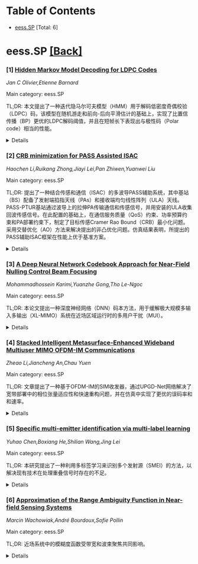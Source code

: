 <div id=toc></div>

# Table of Contents

- [eess.SP](#eess.SP) [Total: 6]


<div id='eess.SP'></div>

# eess.SP [[Back]](#toc)

### [1] [Hidden Markov Model Decoding for LDPC Codes](https://arxiv.org/abs/2509.21872)
*Jan C Olivier,Etienne Barnard*

Main category: eess.SP

TL;DR: 本文提出了一种迭代隐马尔可夫模型（HMM）用于解码低密度奇偶校验（LDPC）码，该模型在随机游走和前向-后向平滑估计的基础上，实现了比置信传播（BP）更优的LDPC解码阈值，并且在短帧长下表现出与极性码（Polar code）相当的性能。


<details>
  <summary>Details</summary>
Motivation: 使用迭代隐马尔可夫模型（HMM）为LDPC码解码提供一种新颖的框架，旨在提高解码效率和性能，尤其是在短帧长下。

Method: 提出了一种迭代隐马尔可夫模型（HMM），其中每个隐状态包含两个编码比特，并自然地将奇偶校验约束整合到观测模型中。采用前向-后向平滑估计器来估计隐状态，实现了高效的迭代解码。

Result: 与基于Tanner图的置信传播（BP）算法相比，该HMM解码器显著提高了LDPC码的解码阈值。在短帧长（约512比特或更少）和规整LDPC码的情况下，所提出的解码器实现的帧错误率（FER）和解码阈值可与采用Successive Cancellation List（SCL）-循环冗余校验（CRC）解码的极性码（Polar code）相媲美。

Conclusion: 所提出的迭代HMM解码器为LDPC码提供了一种高效且性能优越的解码方法，尤其是在短帧长和规整码的情况下，其性能可以达到甚至超过现有的先进解码技术（如SCL-CRC解码的Polar码）。

Abstract: The paper proposes an iterative Hidden Markov Model (HMM) for decoding a Low
Density Parity Check (LDPC) code. It is demonstrated that a first-order HMM
provides a natural framework for the decoder. The HMM is time-homogeneous with
a fixed transition matrix and is based on a random walk through the encoded
frame bits. Each hidden state contains a pair of two encoded bits, and parity
checks are naturally incorporated into the observation model. The paper shows
that by implementing a forward-backward smoothing estimator for the hidden
states, decoding is efficient and requires only a small number of iterations in
most cases. The results show that the LDPC decoding threshold is significantly
improved compared to belief propagation (BP) on a Tanner graph. Numerical
results are presented showing that LDPC codes under the proposed decoder yield
a frame error rate (FER) and decoding threshold comparable to that of a Polar
code where Successive Cancellation List (SCL) - Cyclic Redundancy Check (CRC)
decoding is deployed. This is shown to be achieved even if the frame length is
short (on the order of $512$ bits or less) and a regular LDPC code is used. 1

</details>


### [2] [CRB minimization for PASS Assisted ISAC](https://arxiv.org/abs/2509.22181)
*Haochen Li,Ruikang Zhong,Jiayi Lei,Pan Zhiwen,Yuanwei Liu*

Main category: eess.SP

TL;DR: 提出了一种结合传感和通信（ISAC）的多波导PASS辅助系统，其中基站（BS）配备了发射端掐指天线（PAs）和接收端均匀线性阵列（ULA）天线。PASS-PTUR基站通过波导上的拉伸PA传输通信和传感信号，并用安装的ULA收集回波传感信号。在此配置的基础上，在通信服务质量（QoS）约束、功率预算约束和PA部署约束下，制定了目标传感Cramer Rao Bound（CRB）最小化问题。采用交替优化（AO）方法来解决提出的非凸优化问题。仿真结果表明，所提出的PASS辅助ISAC框架在性能上优于基准方案。


<details>
  <summary>Details</summary>
Motivation: 提出了一种新的多波导PASS辅助集成传感与通信（ISAC）系统，以解决现有ISAC系统在通信和传感性能之间的权衡问题。

Method: 设计了一个PASS-PTUR基站，该基站利用波导上的拉伸PA进行信号传输，并使用ULA接收回波信号。在此基础上，构建了一个以最小化目标传感CRB为目标，并考虑QoS、功率预算和PA部署约束的优化问题，并采用AO方法求解。

Result: 仿真结果表明，所提出的PASS辅助ISAC框架在性能上优于基准方案。

Conclusion: 所提出的PASS辅助ISAC框架能够有效地在满足通信服务质量要求的同时，优化传感性能，并在仿真中取得了优于现有方案的性能。

Abstract: A multiple waveguide PASS assisted integrated sensing and communication
(ISAC) system is proposed, where the base station (BS) is equipped with
transmitting pinching antennas (PAs) and receiving uniform linear array (ULA)
antennas. The PASS-transmitting-ULA-receiving (PTUR) BS transmits the
communication and sensing signals through the stretched PAs on waveguides and
collects the echo sensing signals with the mounted ULA. Based on this
configuration, a target sensing Cramer Rao Bound (CRB) minimization problem is
formulated under communication quality-of-service (QoS) constraints, power
budget constraints, and PA deployment constraints. An alternating optimization
(AO) method is employed to address the formulated non-convex optimization
problem. Simulation results demonstrate that the proposed PASS assisted ISAC
framework achieves superior performance over benchmark schemes.

</details>


### [3] [A Deep Neural Network Codebook Approach for Near-Field Nulling Control Beam Focusing](https://arxiv.org/abs/2509.22204)
*Mohammadhossein Karimi,Yuanzhe Gong,Tho Le-Ngoc*

Main category: eess.SP

TL;DR: 本论文提出一种深度神经网络（DNN）码本方法，用于缓解极大规模多输入多输出（XL-MIMO）系统在近场区域运行时的多用户干扰（MUI）。


<details>
  <summary>Details</summary>
Motivation: 现有的基于DNN的零控波束形成（NCBF）方法在可扩展性和复杂性方面存在挑战，本研究旨在提出一种更优的解决方案。

Method: 将菲涅尔区域通过基于相关性的采样进行划分，并为每个子区域分配一个轻量级全连接DNN模型。使用线性约束最小方差（LCMV）方法生成的波束形成权重对每个模型进行训练，以预测零控波束聚焦权重。

Result: 所提出的DNN码本在75个样本子区域上的平均相位和幅度预测误差分别为0.085弧度和0.52 dB。Ansys HFSS的全波仿真结果显示，该码本的干扰抑制效果超过31.64 dB，且性能差距在2 dB以内，与LCMV方法相当。

Conclusion: 所提出的DNN码本方法能够有效缓解MUI，同时降低计算复杂度，并能同时优化目标信号强度和抑制干扰。

Abstract: This paper proposes a deep neural network (DNN) codebook approach for
multi-user interference (MUI) mitigation in extremely large multiple-input
multiple-output (XL-MIMO) systems operating in the near-field region. Unlike
existing DNN-based nulling control beamforming (NCBF) methods that face
scalability and complexity challenges, the proposed framework partitions the
Fresnel region using correlation-based sampling and assigns a lightweight fully
connected DNN model to each subsection. Each model is trained on beamforming
weights generated using the linearly constrained minimum variance (LCMV)
method, enabling accurate prediction of nulling control beam-focusing weights
that simultaneously optimize the desired signal strength and suppress potential
interference for both collinear and non-collinear user configurations.
Simulation results show that the trained models achieve average phase and
magnitude prediction errors of 0.085 radians and 0.52 dB, respectively, across
75 sample subsections. Full-wave simulations in Ansys HFSS further demonstrate
that the proposed DNN codebook achieves interference suppression better than
31.64 dB, with a performance gap within 2 dB of the LCMV method, thereby
validating its effectiveness in mitigating MUI while reducing computational
complexity.

</details>


### [4] [Stacked Intelligent Metasurface-Enhanced Wideband Multiuser MIMO OFDM-IM Communications](https://arxiv.org/abs/2509.22327)
*Zheao Li,Jiancheng An,Chau Yuen*

Main category: eess.SP

TL;DR: 文章提出了一种基于OFDM-IM的SIM收发器，通过UPGD-Net网络解决了宽带部署中的相位张量适应性和快速重构问题，并在仿真中实现了更优的误码率和和速率。


<details>
  <summary>Details</summary>
Motivation: 宽带部署SIM面片的相位张量适应性和快速重构是两大挑战。

Method: 利用OFDM-IM的稀疏激活特性，将高保真度均衡限制在激活的频率上，并采用基于最差链路误码率（BER）和最大最小每频点信干噪比（SINR）作为代理进行可靠性优化。提出了一种UPGD-Net网络，通过展开SIM层和算法迭代来处理帧率推理和可解释性问题。

Result: 仿真结果显示，该方法具有快速、单调收敛的特点，存在一个最佳的网络层深度，并且在最差链路误码率和和速率方面均有提升。

Conclusion: 该框架结合了结构稀疏性和驱动的深度展开优化，解决了SIM在宽带应用中的关键瓶颈。

Abstract: Leveraging the multilayer realization of programmable metasurfaces, stacked
intelligent metasurfaces (SIM) enable fine-grained wave-domain control.
However, their wideband deployment is impeded by two structural factors: (i) a
single, quasi-static SIM phase tensor must adapt to all subcarriers, and (ii)
multiuser scheduling changes the subcarrier activation pattern frame by frame,
requiring rapid reconfiguration. To address both challenges, we develop a
SIM-enhanced wideband multiuser transceiver built on orthogonal
frequency-division multiplexing with index modulation (OFDM-IM). The sparse
activation of OFDM-IM confines high-fidelity equalization to the active tones,
effectively widening the usable bandwidth. To make the design
reliability-aware, we directly target the worst-link bit-error rate (BER) and
adopt a max-min per-tone signal-to-interference-plus-noise ratio (SINR) as a
principled surrogate, turning the reliability optimization tractable. For
frame-rate inference and interpretability, we propose an unfolded
projected-gradient-descent network (UPGD-Net) that double-unrolls across the
SIM's layers and algorithmic iterations: each cell computes the analytic
gradient from the cascaded precoder with a learnable per-iteration step size.
Simulations on wideband multiuser downlinks show fast, monotone convergence, an
evident layer-depth sweet spot, and consistent gains in worst-link BER and sum
rate. By combining structural sparsity with a BER-driven, deep-unfolded
optimization backbone, the proposed framework directly addresses the key
wideband deficiencies of SIM.

</details>


### [5] [Specific multi-emitter identification via multi-label learning](https://arxiv.org/abs/2509.22396)
*Yuhao Chen,Boxiang He,Shilian Wang,Jing Lei*

Main category: eess.SP

TL;DR: 本研究提出了一种利用多标签学习来识别多个发射源（SMEI）的方法，以解决现有技术在处理重叠信号时存在的不足。


<details>
  <summary>Details</summary>
Motivation: 现有技术在特定发射源识别方面存在局限，无法处理多个发射源信号重叠的场景。

Method: 提出了一种多发射源指纹提取器来减轻重叠信号间的相互干扰，并设计了一个多发射源决策器来分配所有发射源的识别结果。

Result: 实验结果表明，与基线方法相比，所提出的SMEI方案在各种重叠条件下实现了相当的识别准确率，并且复杂度显著降低。

Conclusion: 本研究成功地实现了从重叠信号中以低复杂度识别多个发射源的目标。

Abstract: Specific emitter identification leverages hardware-induced impairments to
uniquely determine a specific transmitter. However, existing approaches fail to
address scenarios where signals from multiple emitters overlap. In this paper,
we propose a specific multi-emitter identification (SMEI) method via
multi-label learning to determine multiple transmitters. Specifically, the
multi-emitter fingerprint extractor is designed to mitigate the mutual
interference among overlapping signals. Then, the multi-emitter decision maker
is proposed to assign the all emitter identification using the previous
extracted fingerprint. Experimental results demonstrate that, compared with
baseline approach, the proposed SMEI scheme achieves comparable identification
accuracy under various overlapping conditions, while operating at significantly
lower complexity. The significance of this paper is to identify multiple
emitters from overlapped signal with a low complexity.

</details>


### [6] [Approximation of the Range Ambiguity Function in Near-field Sensing Systems](https://arxiv.org/abs/2509.22423)
*Marcin Wachowiak,André Bourdoux,Sofie Pollin*

Main category: eess.SP

TL;DR: 近场系统中的模糊度函数受带宽和波束聚焦共同影响。


<details>
  <summary>Details</summary>
Motivation: 研究近场系统中范围模糊度函数，以及带宽和近场波束聚焦如何共同决定其分辨率。

Method: 推导匹配滤波器模糊度函数，引入不同天线阵列的近场阵因子，并将近场模糊度函数近似为范围相关近场阵因子与带宽/波形模糊度函数的乘积，并基于孔径-带宽积提出近似判据，最后比较近场波束聚焦与远场情况下的模糊度函数性能。

Result: 提出模糊度函数的近似方法，并给出了近似的准确性检验。近场波束聚焦相比远场情况，在分辨率、峰值旁瓣比和旁瓣积分电平方面均有提升，但提升效果具有范围依赖性，仅在近场区域显著。

Conclusion: 近场系统中的模糊度函数分析表明，近场波束聚焦能在近距离提供显著的分辨率和旁瓣性能提升，但其增益随距离增加而衰减。

Abstract: This paper investigates the range ambiguity function of near-field systems
where bandwidth and near-field beamfocusing jointly determine the resolution.
First, the general matched filter ambiguity function is derived and the
near-field array factors of different antenna array geometries are introduced.
Next, the near-field ambiguity function is approximated as a product of the
range-dependent near-field array factor and the ambiguity function due to the
utilized bandwidth and waveform. An approximation criterion based on the
aperture-bandwidth product is formulated, and its accuracy is examined.
Finally, the improvements to the ambiguity function offered by the near-field
beamfocusing, as compared to the far-field case, are presented. The performance
gains are evaluated in terms of resolution improvement offered by beamfocusing,
peak-to-sidelobe and integrated-sidelobe level improvement. The gains offered
by the near-field regime are shown to be range-dependent and substantial only
in close proximity to the array.

</details>

